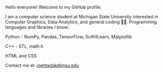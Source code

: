 Hello everyone!
Welcome to my GitHub profile. 

I am a computer science student at Michigan State University interested in Computer Graphics, Data Analytics, and general coding 🧑‍💻.
Programming languages and libraries I know:

  Python - NumPy, Pandas, TensorFlow, SciKitLearn, Matplotlib
  
  C++ - STL, math.h
  
  HTML and CSS

Contact me at: mehtadak@msu.edu

<!---
mehtadak/mehtadak is a ✨ special ✨ repository because its `README.md` (this file) appears on your GitHub profile.
You can click the Preview link to take a look at your changes.
--->
